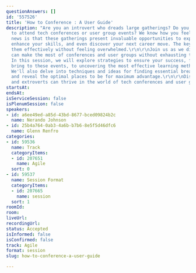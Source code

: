```yaml
---
questionAnswers: []
id: '557526'
title: 'How to Conference : A User Guide'
description: "Are you an introvert who dreads large gatherings? Do you find it challenging
  to attend tech conferences or user group events? We know how you feel, but the good
  news is that these gatherings present invaluable opportunities to expand your knowledge,
  enhance your skills, and even discover your next career move. The key is to navigate
  them effectively without feeling overwhelmed.\r\n\r\nJoin us as we discuss how introverts
  can make the most of conferences and user groups without exhausting themselves.
  In this session, we will explore strategies to ensure your success, from what to
  bring to these events, to uncovering the most effective learning methods and practices.
  We'll also delve into techniques and ideas for finding essential breaks to recharge
  and reveal the optimal places to be for maximum advantage.\r\n\r\nDiscover how introverts
  and extroverts can thrive in the world of tech conferences and user groups."
startsAt: 
endsAt: 
isServiceSession: false
isPlenumSession: false
speakers:
- id: a6ee49ed-a85d-43bd-8677-bced09824b2c
  name: Nerando Johnson
- id: 25b4a764-0ab3-4a6b-b7b6-8e5f5d46dfc6
  name: Glenn Renfro
categories:
- id: 59536
  name: Track
  categoryItems:
  - id: 207651
    name: Agile
  sort: 0
- id: 59537
  name: Session Format
  categoryItems:
  - id: 207665
    name: session
  sort: 1
roomId: 
room: 
liveUrl: 
recordingUrl: 
status: Accepted
isInformed: false
isConfirmed: false
track: Agile
format: session
slug: how-to-conference-a-user-guide

---
```


